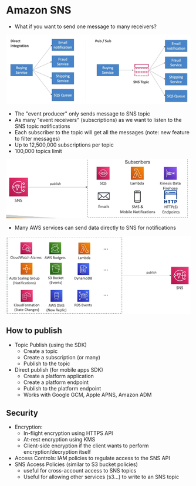 # Amazon SNS

- What if you want to send one message to many receivers?

![](img/2022-04-27-07-11-15.png)

- The "event producer" only sends message to SNS topic
- As many "event receivers" (subscriptions) as we want to listen to the SNS topic notifications
- Each subscriber to the topic will get all the messages (note: new feature to filter messages)
- Up to 12,500,000 subscriptions per topic
- 100,000 topics limit

![](img/2022-04-27-07-12-52.png)

- Many AWS services can send data directly to SNS for notifications

![](img/2022-04-27-07-13-23.png)

## How to publish

- Topic Publish (using the SDK)
    - Create a topic
    - Create a subscription (or many)
    - Publish to the topic
- Direct publish (for mobile apps SDK)
    - Create a platform application
    - Create a platform endpoint
    - Publish to the platform endpoint
    - Works with Google GCM, Apple APNS, Amazon ADM

## Security

- Encryption:
    - In-flight encryption using HTTPS API
    - At-rest encryption using KMS
    - Client-side encryption if the client wants to perform encryption/decryption itself
- Access Controls: IAM policies to regulate access to the SNS API
- SNS Access Policies (similar to S3 bucket policies)
    - useful for cross-account access to SNS topics
    - Useful for allowing other services (s3...) to write to an SNS topic

 